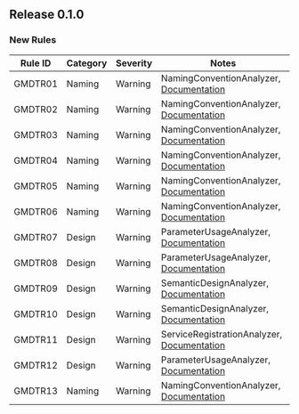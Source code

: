 ## Release 0.1.0

### New Rules

Rule ID | Category | Severity | Notes
--------|----------|----------|-------
GMDTR01 | Naming   | Warning | NamingConventionAnalyzer, [Documentation](https://github.com/gsoft-inc/wl-extensions-mediatr)
GMDTR02 | Naming   | Warning | NamingConventionAnalyzer, [Documentation](https://github.com/gsoft-inc/wl-extensions-mediatr)
GMDTR03 | Naming   | Warning | NamingConventionAnalyzer, [Documentation](https://github.com/gsoft-inc/wl-extensions-mediatr)
GMDTR04 | Naming   | Warning | NamingConventionAnalyzer, [Documentation](https://github.com/gsoft-inc/wl-extensions-mediatr)
GMDTR05 | Naming   | Warning | NamingConventionAnalyzer, [Documentation](https://github.com/gsoft-inc/wl-extensions-mediatr)
GMDTR06 | Naming   | Warning | NamingConventionAnalyzer, [Documentation](https://github.com/gsoft-inc/wl-extensions-mediatr)
GMDTR07 | Design   | Warning | ParameterUsageAnalyzer, [Documentation](https://github.com/gsoft-inc/wl-extensions-mediatr)
GMDTR08 | Design   | Warning | ParameterUsageAnalyzer, [Documentation](https://github.com/gsoft-inc/wl-extensions-mediatr)
GMDTR09 | Design   | Warning | SemanticDesignAnalyzer, [Documentation](https://github.com/gsoft-inc/wl-extensions-mediatr)
GMDTR10 | Design   | Warning | SemanticDesignAnalyzer, [Documentation](https://github.com/gsoft-inc/wl-extensions-mediatr)
GMDTR11 | Design   | Warning | ServiceRegistrationAnalyzer, [Documentation](https://github.com/gsoft-inc/wl-extensions-mediatr)
GMDTR12 | Design   | Warning | ParameterUsageAnalyzer, [Documentation](https://github.com/gsoft-inc/wl-extensions-mediatr)
GMDTR13 | Naming   | Warning | NamingConventionAnalyzer, [Documentation](https://github.com/gsoft-inc/wl-extensions-mediatr)